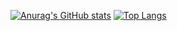 [![Anurag's GitHub stats](https://github-readme-stats.vercel.app/api?username=nuka137&count_private=false&show_icons=true&include_all_commits=true)](https://github.com/anuraghazra/github-readme-stats)
[![Top Langs](https://github-readme-stats.vercel.app/api/top-langs/?username=nuka137&layout=compact)](https://github.com/anuraghazra/github-readme-stats)
